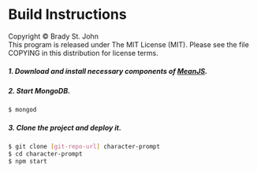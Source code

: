 # Build Instructions
Copyright &copy; Brady St. John <br />
This program is released under The MIT License (MIT).
Please see the file COPYING in this distribution for
license terms.

##### 1. Download and install necessary components of [MeanJS](http://meanjs.org/docs.html).

##### 2. Start MongoDB.

```sh
$ mongod
```
##### 3. Clone the project and deploy it.

```sh
$ git clone [git-repo-url] character-prompt
$ cd character-prompt
$ npm start
```
